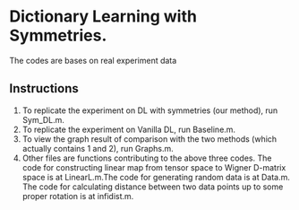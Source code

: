 # Dictionary Learning with Symmetries.
The codes are bases on real experiment data
 
 ## Instructions
 1. To replicate the experiment on DL with symmetries (our method), run Sym_DL.m.
 2. To replicate the experiment on Vanilla DL, run Baseline.m.
 3. To view the graph result of comparison with the two methods (which actually contains 1 and 2), run Graphs.m.
 4. Other files are functions contributing to the above three codes. The code for constructing linear map from tensor space to Wigner D-matrix space is at LinearL.m.The code for generating random data is at Data.m. The code for calculating distance between two data points up to some proper rotation is at infidist.m.


